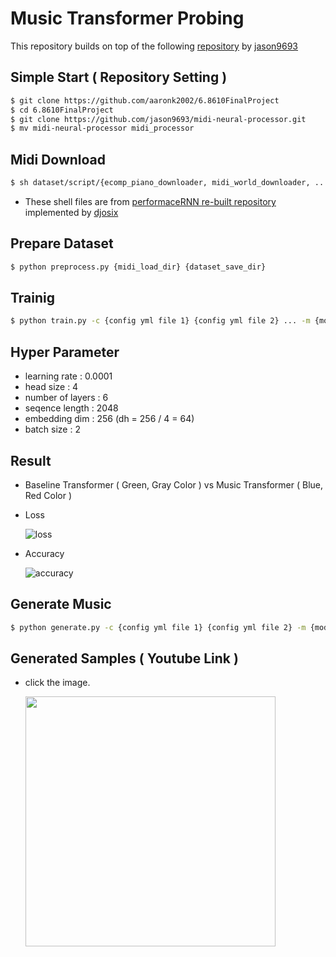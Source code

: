 # Music Transformer Probing

This repository builds on top of the following [repository](https://github.com/jason9693/MusicTransformer-pytorch.git) by [jason9693](https://github.com/jason9693)

## Simple Start ( Repository Setting )

```bash
$ git clone https://github.com/aaronk2002/6.8610FinalProject
$ cd 6.8610FinalProject
$ git clone https://github.com/jason9693/midi-neural-processor.git
$ mv midi-neural-processor midi_processor
```



## Midi Download	

```bash
$ sh dataset/script/{ecomp_piano_downloader, midi_world_downloader, ...}.sh
```

* These shell files are from [performaceRNN re-built repository](https://github.com/djosix/Performance-RNN-PyTorch) implemented by [djosix](https://github.com/djosix)



## Prepare Dataset	

```bash
$ python preprocess.py {midi_load_dir} {dataset_save_dir}
```



## Trainig

```bash
$ python train.py -c {config yml file 1} {config yml file 2} ... -m {model_dir}
```



## Hyper Parameter

* learning rate : 0.0001
* head size : 4
* number of layers : 6
* seqence length : 2048
* embedding dim : 256 (dh = 256 / 4 = 64)
* batch size : 2



## Result

-  Baseline Transformer ( Green, Gray Color ) vs Music Transformer ( Blue, Red Color )

* Loss

  ![loss](readme_src/loss.svg)

* Accuracy

  ![accuracy](readme_src/accuracy.svg)



## Generate Music

```bash
$ python generate.py -c {config yml file 1} {config yml file 2} -m {model_dir}
```




## Generated Samples ( Youtube Link )

* click the image.

  [<img src="readme_src/sample_meta.jpeg" width="400"/>](https://www.youtube.com/watch?v=n6pi7QJ6nvk&list=PLVopZAnUrGWrbIkLGB3bz5nitWThIueS2)
